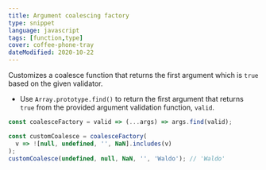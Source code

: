 ```yaml
---
title: Argument coalescing factory
type: snippet
language: javascript
tags: [function,type]
cover: coffee-phone-tray
dateModified: 2020-10-22
---
```


Customizes a coalesce function that returns the first argument which is `true` based on the given validator.

- Use `Array.prototype.find()` to return the first argument that returns `true` from the provided argument validation function, `valid`.

```js
const coalesceFactory = valid => (...args) => args.find(valid);

const customCoalesce = coalesceFactory(
  v => ![null, undefined, '', NaN].includes(v)
);
customCoalesce(undefined, null, NaN, '', 'Waldo'); // 'Waldo'
```
